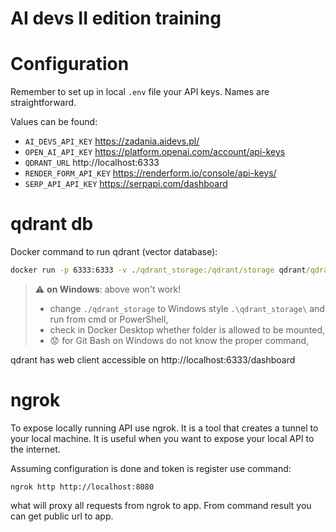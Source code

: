 # AI devs II edition training 

# Configuration

Remember to set up in local `.env` file your API keys. Names are straightforward.

Values can be found:

- `AI_DEVS_API_KEY` https://zadania.aidevs.pl/
- `OPEN_AI_API_KEY` https://platform.openai.com/account/api-keys
- `QDRANT_URL` http://localhost:6333
- `RENDER_FORM_API_KEY` https://renderform.io/console/api-keys/
- `SERP_API_API_KEY` https://serpapi.com/dashboard

# qdrant db
Docker command to run qdrant (vector database):

```cmd
docker run -p 6333:6333 -v ./qdrant_storage:/qdrant/storage qdrant/qdrant
```

> :warning: **on Windows**: above won't work!
> - change `./qdrant_storage` to Windows style `.\qdrant_storage\` and run from cmd or PowerShell,
> - check in Docker Desktop whether folder is allowed to be mounted,
> - :worried: for Git Bash on Windows do not know the proper command,  

qdrant has web client accessible on http://localhost:6333/dashboard

# ngrok

To expose locally running API use ngrok. It is a tool that creates a tunnel to your local machine. 
It is useful when you want to expose your local API to the internet.

Assuming configuration is done and token is register use command:

`ngrok http http://localhost:8080`

what will proxy all requests from ngrok to app.
From command result you can get public url to app.


